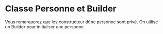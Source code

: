 # Classe Personne et Builder

Vous remarquerez que les constructeur dúne personne sont privé. On utilise un Builder pour initialiser une personne.

